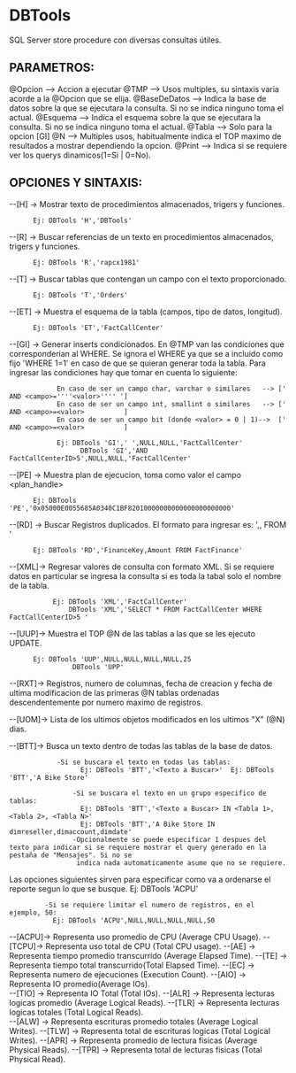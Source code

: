 DBTools
=======

SQL Server store procedure con diversas consultas útiles.

PARAMETROS:
-----------

@Opcion		--> Accion a ejecutar
@TMP 		--> Usos multiples, su sintaxis varia acorde a la @Opcion que se elija.
@BaseDeDatos 	--> Indica la base de datos sobre la que se ejecutara la consulta. Si no se indica ninguno toma el actual.
@Esquema 	--> Indica el esquema sobre la que se ejecutara la consulta. Si no se indica ninguno toma el actual.
@Tabla		--> Solo para la opcion [GI]
@N		--> Multiples usos, habitualmente indica el TOP maximo de resultados a mostrar dependiendo la opcion.
@Print		--> Indica si se requiere ver los querys dinamicos(1=Si | 0=No). 

OPCIONES Y SINTAXIS:
--------------------

--[H]	 ->	Mostrar texto de procedimientos almacenados, trigers y funciones. 
          
          Ej: DBTools 'H','DBTools'
          
--[R]	 ->	Buscar referencias de un texto en procedimientos almacenados, trigers y funciones. 
          
          Ej: DBTools 'R','rapcx1981'	 
          
--[T]  ->	Buscar tablas que contengan un campo con el texto proporcionado. 
          
          Ej: DBTools 'T','Orders'

--[ET] -> Muestra el esquema de la tabla (campos, tipo de datos, longitud). 
           
          Ej: DBTools 'ET','FactCallCenter'

--[GI] -> Generar inserts condicionados. En @TMP van las condiciones que corresponderian al WHERE. Se ignora el WHERE ya que se a incluido como fijo
			   'WHERE 1=1' en caso de que se quieran generar toda la tabla. Para ingresar las condiciones hay que tomar en cuenta lo siguiente:

			    En caso de ser un campo char, varchar o similares	-->	[' AND <campo>=''''<valor>'''' ']
			    En caso de ser un campo int, smallint o similares	-->	[' AND <campo>=<valor>			]
			    En caso de ser un campo bit (donde <valor> = 0 | 1)-->	[' AND <campo>=<valor>			]	
			    
			    Ej: DBTools 'GI',' ',NULL,NULL,'FactCallCenter'	
				      DBTools 'GI','AND FactCallCenterID>5',NULL,NULL,'FactCallCenter'		

--[PE] -> Muestra plan de ejecucion, toma como valor el campo <plan_handle> 
          
          Ej: DBTools 'PE','0x05000E0055685A0340C1BF82010000000000000000000000'

--[RD] -> Buscar Registros duplicados. El formato para ingresar es: '<campo1>,<campo2>,<campoN> FROM <tabla>' 
          
          Ej: DBTools 'RD','FinanceKey,Amount FROM FactFinance'

--[XML]-> Regresar valores de consulta con formato XML. Si se requiere datos en particular se ingresa la consulta si es toda la tabal solo el nombre de la tabla. 
			   
			   Ej: DBTools 'XML','FactCallCenter'  
			       DBTools 'XML','SELECT * FROM FactCallCenter WHERE FactCallCenterID>5 ' 

--[UUP]-> Muestra el TOP @N de las tablas a las que se les ejecuto UPDATE. 
          
          Ej: DBTools 'UUP',NULL,NULL,NULL,NULL,25 
  				    DBTools 'UPP'

--[RXT]-> Registros, numero de columnas, fecha de creacion y fecha de ultima modificacion de las primeras @N tablas ordenadas descendentemente por numero maximo de registros.

--[UOM]-> Lista de los ultimos objetos modificados en los ultimos "X" (@N) dias.

--[BTT]-> Busca un texto dentro de todas las tablas de la base de datos. 
			    
			    -Si se buscara el texto en todas las tablas:
					  Ej: DBTools 'BTT','<Texto a Buscar>'	Ej: DBTools 'BTT','A Bike Store'
						
					-Si se buscara el texto en un grupo especifico de tablas:
					  Ej: DBTools 'BTT','<Texto a Buscar> IN <Tabla 1>,<Tabla 2>, <Tabla N>' 
					  Ej: DBTools 'BTT','A Bike Store IN dimreseller,dimaccount,dimdate' 
					-Opcionalmente se puede especificar 1 despues del texto para indicar si se requiere mostrar el query generado en la pestaña de "Mensajes". Si no se 
					 indica nada automaticamente asume que no se requiere.	 

Las opciones siguientes sirven para especificar como va a ordenarse el reporte segun lo que se busque. 
	         Ej: DBTools 'ACPU' 
	         
	         -Si se requiere limitar el numero de registros, en el ejemplo, 50:
	    	   Ej: DBTools 'ACPU',NULL,NULL,NULL,NULL,50 

--[ACPU]-> Representa uso promedio de CPU (Average CPU Usage). 
--[TCPU]-> Representa uso total de CPU (Total CPU usage).
--[AE]	-> Representa tiempo promedio transcurrido (Average Elapsed Time).
--[TE]	-> Representa tiempo total transcurrido(Total Elapsed Time).
--[EC]	-> Representa numero de ejecuciones (Execution Count).
--[AIO]	-> Representa IO promedio(Average IOs).  
--[TIO]	-> Representa IO Total (Total IOs). 
--[ALR]	-> Representa lecturas logicas promedio (Average Logical Reads).
--[TLR]	-> Representa lecturas logicas totales (Total Logical Reads).              
--[ALW]	-> Representa escrituras promedio totales (Average Logical Writes).
--[TLW]	-> Representa total de escrituras logicas (Total Logical Writes).
--[APR]	-> Representa promedio de lectura fisicas (Average Physical Reads).
--[TPR]	-> Representa total de lecturas fisicas (Total Physical Read).
